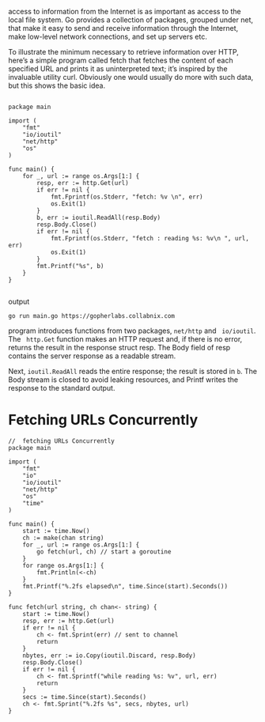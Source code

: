 
access to information from the Internet is as important as access to the local file system. Go provides a collection of packages, grouped under net, that make it easy to send and receive information through the Internet, make low-level network connections, and set up servers etc.

To illustrate the minimum necessary to retrieve information over HTTP, here’s a simple program called fetch that fetches the content of each specified URL and prints it as uninterpreted text; it’s inspired by the invaluable utility curl. Obviously one would usually do more with such data, but this shows the basic idea.


```

package main

import (
	"fmt"
	"io/ioutil"
	"net/http"
	"os"
)

func main() {
	for _, url := range os.Args[1:] {
		resp, err := http.Get(url)
		if err != nil {
			fmt.Fprintf(os.Stderr, "fetch: %v \n", err)
			os.Exit(1)
		}
		b, err := ioutil.ReadAll(resp.Body)
		resp.Body.Close()
		if err != nil {
			fmt.Fprintf(os.Stderr, "fetch : reading %s: %v\n ", url, err)
			os.Exit(1)
		}
		fmt.Printf("%s", b)
	}
}


```
output 
```
go run main.go https://gopherlabs.collabnix.com

```

program introduces functions from two packages, ` net/http ` and ` io/ioutil`. The ` http.Get` function makes an HTTP request and, if there is no error, returns the result in the response struct resp. The Body field of resp contains the server response as a readable stream.

Next, ` ioutil.ReadAll ` reads the entire response; the result is stored in `b`. The Body stream is closed to avoid leaking resources, and Printf writes the response to the standard output.

# Fetching URLs Concurrently

```
//  fetching URLs Concurrently
package main

import (
	"fmt"
	"io"
	"io/ioutil"
	"net/http"
	"os"
	"time"
)

func main() {
	start := time.Now()
	ch := make(chan string)
	for _, url := range os.Args[1:] {
		go fetch(url, ch) // start a goroutine
	}
	for range os.Args[1:] {
		fmt.Println(<-ch)
	}
	fmt.Printf("%.2fs elapsed\n", time.Since(start).Seconds())
}

func fetch(url string, ch chan<- string) {
	start := time.Now()
	resp, err := http.Get(url)
	if err != nil {
		ch <- fmt.Sprint(err) // sent to channel
		return
	}
	nbytes, err := io.Copy(ioutil.Discard, resp.Body)
	resp.Body.Close()
	if err != nil {
		ch <- fmt.Sprintf("while reading %s: %v", url, err)
		return
	}
	secs := time.Since(start).Seconds()
	ch <- fmt.Sprint("%.2fs %s", secs, nbytes, url)
}
```


